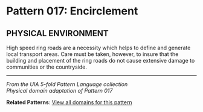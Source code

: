 # Pattern 017: Encirclement

## PHYSICAL ENVIRONMENT

High speed ring roads are a necessity which helps to define and generate local transport areas. Care must be taken, however, to insure that the building and placement of the ring roads do not cause extensive damage to communities or the countryside.

---

*From the UIA 5-fold Pattern Language collection*  
*Physical domain adaptation of Pattern 017*

**Related Patterns**: [View all domains for this pattern](../../UIA/md/T017%20Encirclement.md)
